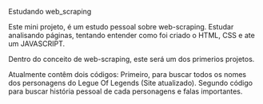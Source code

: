 Estudando web_scraping

Este mini projeto, é um estudo pessoal sobre web-scraping.
Estudar analisando páginas, tentando entender como foi criado o HTML, CSS e ate um JAVASCRIPT.

Dentro do conceito de web-scraping, este será um dos primerios projetos.

Atualmente contêm dois códigos:
	Primeiro, para buscar todos os nomes dos personagens do Legue Of Legends (Site atualizado).
	Segundo código para buscar história pessoal de cada personagens e falas importantes.
